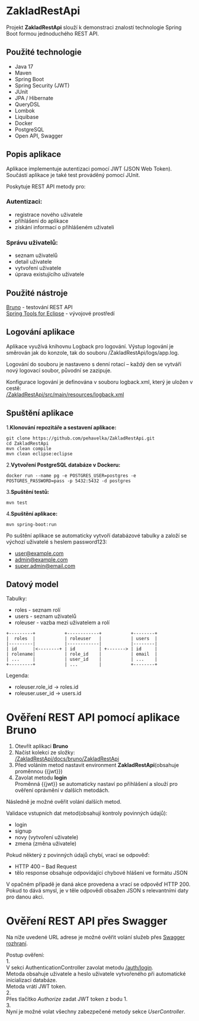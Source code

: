 ﻿# ZakladRestApi
Projekt **ZakladRestApi** slouží k demonstraci znalostí technologie Spring Boot formou jednoduchého REST API.

## Použité technologie
- Java 17  
- Maven  
- Spring Boot  
- Spring Security (JWT)  
- JUnit
- JPA / Hibernate  
- QueryDSL  
- Lombok  
- Liquibase  
- Docker  
- PostgreSQL  
- Open API, Swagger

## Popis aplikace

Aplikace implementuje autentizaci pomocí JWT (JSON Web Token).  
Součástí aplikace je také test prováděný pomocí JUnit.  

Poskytuje REST API metody pro:

### Autentizaci:
- registrace nového uživatele
- přihlášení do aplikace
- získání informací o přihlášeném uživateli  


### Správu uživatelů:
- seznam uživatelů
- detail uživatele
- vytvoření uživatele
- úprava existujícího uživatele

## Použité nástroje
[Bruno](https://www.usebruno.com/downloads) - testování REST API  
[Spring Tools for Eclipse](https://spring.io/tools) - vývojové prostředí   

## Logování aplikace
Aplikace využívá knihovnu Logback pro logování. Výstup logování je směrován jak do konzole, tak do souboru /ZakladRestApi/logs/app.log.

Logování do souboru je nastaveno s denní rotací – každý den se vytváří nový logovací soubor, původní se zazipuje.

Konfigurace logování je definována v souboru logback.xml, který je uložen v cestě:  
[/ZakladRestApi/src/main/resources/logback.xml](https://github.com/pehavelka/ZakladRestApi/blob/main/src/main/resources/logback.xml)


## Spuštění aplikace

1.**Klonování repozitáře a sestavení aplikace:**

```
git clone https://github.com/pehavelka/ZakladRestApi.git
cd ZakladRestApi
mvn clean compile
mvn clean eclipse:eclipse
```
2.**Vytvoření PostgreSQL databáze v Dockeru:**  

```
docker run --name pg -e POSTGRES_USER=postgres -e POSTGRES_PASSWORD=pass -p 5432:5432 -d postgres
```

3.**Spuštění testů:**  

```
mvn test  
```


4.**Spuštění aplikace:**

```
mvn spring-boot:run
```

Po suštění aplikace se automaticky vytvoří databázové tabulky a založí se výchozí uživatelé s heslem password123:  

- user@example.com
- admin@example.com
- super.admin@email.com 

## Datový model

Tabulky:

- roles - seznam rolí
- users - seznam uživatelů
- roleuser - vazba mezi uživatelem a rolí


```
+---------+           +------------+           +--------+  
|  roles  |           | roleuser   |           | users  |  
|---------|           |------------|           |--------|  
| id      |<--------+ | id         | +-------> | id     |  
| rolename|           | role_id    |           | email  |  
| ...     |           | user_id    |           | ...    |  
+---------+           | ...        |           +--------+  
```

Legenda:  
- roleuser.role_id  → roles.id  
- roleuser.user_id  → users.id  



# Ověření REST API pomocí aplikace Bruno  
1. Otevřít aplikaci **Bruno**  
2. Načíst kolekci ze složky:  
 [/ZakladRestApi/docs/bruno/ZakladRestApi](https://github.com/pehavelka/ZakladRestApi/tree/main/docs/bruno/ZakladRestApi)
3. Před voláním metod nastavit environment **ZakladRestApi**(obsahuje proměnnou {{jwt}})  
4. Zavolat metodu **login**  
  Proměnná {{jwt}} se automaticky nastaví po přihlášení a slouží pro ověření oprávnění v dalších metodách.  

Následně je možné ověřit volání dalších metod.


Validace vstupních dat metod(obsahují kontroly povinných údajů):  
- login  
- signup  
- novy (vytvoření uživatele)  
- zmena (změna uživatele)  



Pokud některý z povinných údajů chybí, vrací se odpověď:
- HTTP 400 – Bad Request
- tělo response obsahuje odpovídající chybové hlášení ve formátu JSON  

V opačném případě je daná akce provedena a vrací se odpověď HTTP 200.  
Pokud to dává smysl, je v těle odpovědi obsažen JSON s relevantními daty pro danou akci.

# Ověření REST API přes Swagger  
Na níže uvedené URL adrese je možné ověřit volání služeb přes 
[Swagger rozhraní](http://localhost:8005/swagger-ui/index.html).  
  
Postup ověření:  
1.  
V sekci AuthenticationController zavolat metodu [/auth/login](http://localhost:8005/swagger-ui/index.html#/AuthenticationController/authenticate).  
Metoda obsahuje uživatele a heslo uživatele vytvořeného při automatické inicializaci databáze.  
Metoda vrátí JWT token.  
2.  
Přes tlačítko *Authorize* zadat JWT token z bodu 1.  
3.  
Nyní je možné volat všechny zabezpečené metody sekce *UserController*.  



